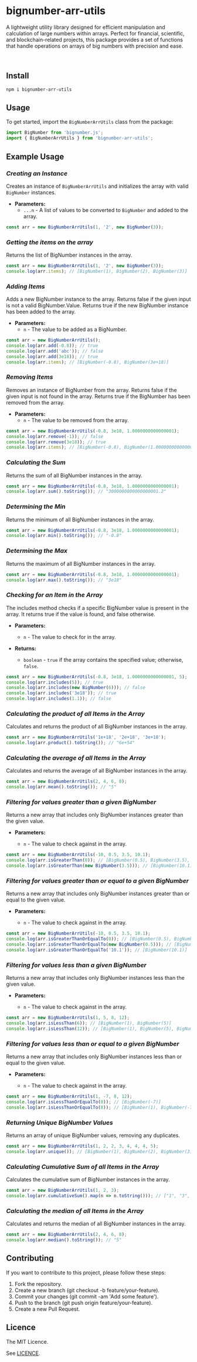 # bignumber-arr-utils

A lightweight utility library designed for efficient manipulation and calculation of large numbers within arrays. Perfect for financial, scientific, and blockchain-related projects, this package provides a set of functions that handle operations on arrays of big numbers with precision and ease.

<br />

## Install

```bash
npm i bignumber-arr-utils
```

## Usage

To get started, import the `BigNumberArrUtils` class from the package:

```typescript
import BigNumber from 'bignumber.js';
import { BigNumberArrUtils } from 'bignumber-arr-utils';
```

## Example Usage

### **_Creating an Instance_**

Creates an instance of `BigNumberArrUtils` and initializes the array with valid `BigNumber` instances.

- **Parameters:**
  - `...n` - A list of values to be converted to `BigNumber` and added to the array.

```typescript
const arr = new BigNumberArrUtils(1, '2', new BigNumber(3));
```

### **_Getting the items on the array_**

Returns the list of BigNumber instances in the array.

```typescript
const arr = new BigNumberArrUtils(1, '2', new BigNumber(3));
console.log(arr.items); // [BigNumber(1), BigNumber(2), BigNumber(3)]
```

### **_Adding Items_**

Adds a new BigNumber instance to the array. Returns false if the given input is not a valid BigNumber.Value. Returns true if the new BigNumber instance has been added to the array.

- **Parameters:**
  - `n` - The value to be added as a BigNumber.

```typescript
const arr = new BigNumberArrUtils();
console.log(arr.add(-0.8)); // true
console.log(arr.add('abc')); // false
console.log(arr.add(3e18)); // true
console.log(arr.items); // [BigNumber(-0.8), BigNumber(3e+18)]
```

### **_Removing Items_**

Removes an instance of BigNumber from the array. Returns false if the given input is not found in the array. Returns true if the BigNumber has been removed from the array.

- **Parameters:**
  - `n` - The value to be removed from the array.

```typescript
const arr = new BigNumberArrUtils(-0.8, 3e18, 1.0000000000000001);
console.log(arr.remove(-1)); // false
console.log(arr.remove(3e18)); // true
console.log(arr.items); // [BigNumber(-0.8), BigNumber(1.0000000000000001)]
```

### **_Calculating the Sum_**

Returns the sum of all BigNumber instances in the array.

```typescript
const arr = new BigNumberArrUtils(-0.8, 3e18, 1.0000000000000001);
console.log(arr.sum().toString()); // "3000000000000000001.2"
```

### **_Determining the Min_**

Returns the minimum of all BigNumber instances in the array.

```typescript
const arr = new BigNumberArrUtils(-0.8, 3e18, 1.0000000000000001);
console.log(arr.min().toString()); // "-0.8"
```

### **_Determining the Max_**

Returns the maximum of all BigNumber instances in the array.

```typescript
const arr = new BigNumberArrUtils(-0.8, 3e18, 1.0000000000000001);
console.log(arr.max().toString()); // "3e18"
```

### **_Checking for an Item in the Array_**

The includes method checks if a specific BigNumber value is present in the array. It returns true if the value is found, and false otherwise.

- **Parameters:**

  - `n` - The value to check for in the array.

- **Returns:**
  - `boolean` - `true` if the array contains the specified value; otherwise, `false`.

```typescript
const arr = new BigNumberArrUtils(-0.8, 3e18, 1.0000000000000001, 5);
console.log(arr.includes(5)); // true
console.log(arr.includes(new BigNumber(6))); // false
console.log(arr.includes('3e18')); // true
console.log(arr.includes(1.1)); // false
```

### **_Calculating the product of all Items in the Array_**

Calculates and returns the product of all BigNumber instances in the array.

```typescript
const arr = new BigNumberArrUtils('1e+18', '2e+18', '3e+18');
console.log(arr.product().toString()); // "6e+54"
```

### **_Calculating the average of all Items in the Array_**

Calculates and returns the average of all BigNumber instances in the array.

```typescript
const arr = new BigNumberArrUtils(2, 4, 6, 8);
console.log(arr.mean().toString()); // "5"
```

### **_Filtering for values greater than a given BigNumber_**

Returns a new array that includes only BigNumber instances greater than the given value.

- **Parameters:**

  - `n` - The value to check against in the array.

```typescript
const arr = new BigNumberArrUtils(-10, 0.5, 3.5, 10.1);
console.log(arr.isGreaterThan(0)); // [BigNumber(0.5), BigNumber(3.5), BigNumber(10.1)]
console.log(arr.isGreaterThan(new BigNumber(3.5))); // [BigNumber(10.1)]
```

### **_Filtering for values greater than or equal to a given BigNumber_**

Returns a new array that includes only BigNumber instances greater than or equal to the given value.

- **Parameters:**

  - `n` - The value to check against in the array.

```typescript
const arr = new BigNumberArrUtils(-10, 0.5, 3.5, 10.1);
console.log(arr.isGreaterThanOrEqualTo(0)); // [BigNumber(0.5), BigNumber(3.5), BigNumber(10.1)]
console.log(arr.isGreaterThanOrEqualTo(new BigNumber(0.5))); // [BigNumber(0.5), BigNumber(3.5), BigNumber(10.1)]
console.log(arr.isGreaterThanOrEqualTo('10.1')); // [BigNumber(10.1)]
```

### **_Filtering for values less than a given BigNumber_**

Returns a new array that includes only BigNumber instances less than the given value.

- **Parameters:**

  - `n` - The value to check against in the array.

```typescript
const arr = new BigNumberArrUtils(1, 5, 8, 12);
console.log(arr.isLessThan(6)); // [BigNumber(1), BigNumber(5)]
console.log(arr.isLessThan(12)); // [BigNumber(1), BigNumber(5), BigNumber(8)]
```

### **_Filtering for values less than or equal to a given BigNumber_**

Returns a new array that includes only BigNumber instances less than or equal to the given value.

- **Parameters:**

  - `n` - The value to check against in the array.

```typescript
const arr = new BigNumberArrUtils(1, -7, 8, 12);
console.log(arr.isLessThanOrEqualTo(0)); // [BigNumber(-7)]
console.log(arr.isLessThanOrEqualTo(8)); // [BigNumber(1), BigNumber(-7), BigNumber(8)]
```

### **_Returning Unique BigNumber Values_**

Returns an array of unique BigNumber values, removing any duplicates.

```typescript
const arr = new BigNumberArrUtils(1, 2, 2, 3, 4, 4, 4, 5);
console.log(arr.unique()); // [BigNumber(1), BigNumber(2), BigNumber(3), BigNumber(4), BigNumber(5)]
```

### **_Calculating Cumulative Sum of all Items in the Array_**

Calculates the cumulative sum of BigNumber instances in the array.

```typescript
const arr = new BigNumberArrUtils(1, 2, 3);
console.log(arr.cumulativeSum().map(n => n.toString())); // ["1", "3", "6"]
```

### **_Calculating the median of all Items in the Array_**

Calculates and returns the median of all BigNumber instances in the array.

```typescript
const arr = new BigNumberArrUtils(2, 4, 6, 8);
console.log(arr.median().toString()); // "5"
```

## Contributing

If you want to contribute to this project, please follow these steps:

<ol>
  <li>Fork the repository.</li>
  <li>Create a new branch (git checkout -b feature/your-feature).</li>
  <li>Commit your changes (git commit -am 'Add some feature').</li>
  <li>Push to the branch (git push origin feature/your-feature).</li>
  <li>Create a new Pull Request.</li>
</ol>

## Licence

The MIT Licence.

See [LICENCE](https://github.com/joelgnansounou/bignumber-arr-utils/tree/master?tab=MIT-1-ov-file).
